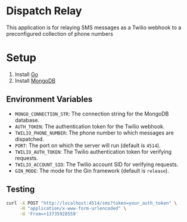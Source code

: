 # Dispatch Relay

This application is for relaying SMS messages as a Twilio webhook to a 
preconfigured collection of phone numbers

# Setup

1. Install [Go](https://go.dev/doc/install)
2. Install [MongoDB](https://www.mongodb.com/docs/manual/installation/)

## Environment Variables

- `MONGO_CONNECTION_STR`: The connection string for the MongoDB database.
- `AUTH_TOKEN`: The authentication token for the Twilio webhook.
- `TWILIO_PHONE_NUMBER`: The phone number to which messages are dispatched.
- `PORT`: The port on which the server will run (default is `4514`).
- `TWILIO_AUTH_TOKEN`: The Twilio authentication token for verifying requests.
- `TWILIO_ACCOUNT_SID`: The Twilio account SID for verifying requests.
- `GIN_MODE`: The mode for the Gin framework (default is `release`).

## Testing

```bash
curl -X POST "http://localhost:4514/sms?token=your_auth_token" \
     -H "application/x-www-form-urlencoded" \
     -d 'From=+13735928559'
```